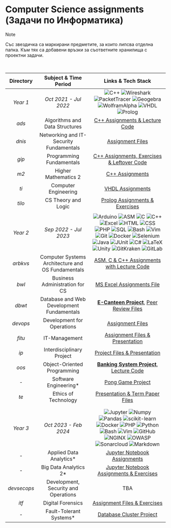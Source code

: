 # Computer Science assignments (Задачи по Информатика)

> [!NOTE]
> Със звездичка са маркирани предметите, за които липсва отделна папка. Към тях са добавени връзки за съответните хранилища с проектни задачи.
<br>

| Directory  |           Subject & Time Period             |             Links & Tech Stack                               |
|:------------:|:-----------------------------------:|:--------------------------------------------------------------:|
|   *Year 1*   |     _Oct 2021 - Jul 2022_         | ![C++](https://custom-icon-badges.demolab.com/badge/C++-9C033A.svg?logo=cpp2&logoColor=white) ![Wireshark](https://custom-icon-badges.demolab.com/badge/Wireshark-238cbc.svg?logo=wireshark&logoColor=white) ![PacketTracer](https://custom-icon-badges.demolab.com/badge/PacketTracer-e4c88a.svg?logo=packettracer&logoColor=white) ![Geogebra](https://custom-icon-badges.demolab.com/badge/GeoGebra-9999ff.svg?logo=geogebra&logoColor=white) ![WolframAlpha](https://custom-icon-badges.demolab.com/badge/WolframAlpha-f8664b.svg?logo=wolfram&logoColor=white) ![VHDL](https://custom-icon-badges.demolab.com/badge/VHDL-808080.svg?logo=gear&logoColor=white) ![Prolog](https://custom-icon-badges.demolab.com/badge/Prolog-E61B23.svg?logo=swi-prolog&logoColor=white) |
| _ads_          | Algorithms and Data Structures      | [C++ Assignments & Lecture Code](https://github.com/moussaka-crypto/Uni/tree/main/year1/ads)  |
| _dnis_         | Networking and IT-Security Fundamentals | [Assignment Files](https://github.com/moussaka-crypto/Uni/tree/main/year1/dnis) |
| _gip_          | Programming Fundamentals                  |  [C++ Assignments, Exercises & Leftover Code](https://github.com/moussaka-crypto/Uni/tree/main/year1/gip) |
| _m2_           | Higher Mathematics 2                |  [C++ Assignments](https://github.com/moussaka-crypto/Uni/tree/main/year1/m2) |
| _ti_           | Computer Engineering                | [VHDL Assignments](https://github.com/moussaka-crypto/Uni/tree/main/year1/ti) |
| _tilo_         | CS Theory and Logic                | [Prolog Assignments & Exercises](https://github.com/moussaka-crypto/Uni/tree/main/year1/tilo)  |
|                |                                      |                                                                  |
|   *Year 2*   |      _Sep 2022 - Jul 2023_          | ![Arduino](https://img.shields.io/badge/-Arduino-00979D?logo=Arduino&logoColor=white) ![ASM](https://custom-icon-badges.demolab.com/badge/Assembly-525252.svg?logo=asm-hex&logoColor=white) ![C](https://custom-icon-badges.demolab.com/badge/C-03599C.svg?logo=c-in-hexagon&logoColor=white) ![C++](https://custom-icon-badges.demolab.com/badge/C++-9C033A.svg?logo=cpp2&logoColor=white) ![Excel](https://img.shields.io/badge/Excel-34A853.svg?logo=microsoftexcel&logoColor=white) ![HTML](https://img.shields.io/badge/HTML-E34F26.svg?logo=html5&logoColor=white) ![CSS](https://img.shields.io/badge/CSS-1572B6.svg?logo=css3&logoColor=white) ![PHP](https://img.shields.io/badge/PHP-747bb3.svg?logo=php&logoColor=white) ![SQL](https://custom-icon-badges.demolab.com/badge/SQL-025E8C.svg?logo=database&logoColor=white) ![Bash](https://img.shields.io/badge/Bash-121011.svg?logo=gnu-bash&logoColor=white) ![Vim](https://custom-icon-badges.demolab.com/badge/Vim-049b33.svg?logo=vim&logoColor=white) ![Git](https://img.shields.io/badge/Git-F05033.svg?logo=git&logoColor=white) ![Docker](https://custom-icon-badges.demolab.com/badge/Docker-0db7ed.svg?logo=docker&logoColor=white) ![Selenium](https://custom-icon-badges.demolab.com/badge/Selenium-44b42c.svg?logo=selenium&logoColor=white) ![Java](https://custom-icon-badges.demolab.com/badge/Java-007396.svg?logo=java&logoColor=white) ![JUnit](https://custom-icon-badges.demolab.com/badge/JUnit-25A162.svg?logo=check-circle&logoColor=white) ![C#](https://custom-icon-badges.demolab.com/badge/C%23-68217A.svg?logo=cs2&logoColor=white) ![LaTeX](https://img.shields.io/badge/-LaTeX-048484?logo=Latex&logoColor=white) ![Unity](https://custom-icon-badges.demolab.com/badge/Unity-282c34.svg?logo=unity&logoColor=white) ![GitKraken](https://custom-icon-badges.demolab.com/badge/GitKraken-158f84.svg?logo=gitkraken&logoColor=white) ![GitLab](https://custom-icon-badges.demolab.com/badge/GitLab-fc6c24.svg?logo=gitlab&logoColor=white)  |
| _arbkvs_       | Computer Systems Architecture and OS Fundamentals   | [ASM, C & C++ Assignments with Lecture Code](https://github.com/moussaka-crypto/Uni/tree/main/year2/arbkvs) |
| _bwl_          | Business Administration for CS     | [MS Excel Assignments File](https://github.com/moussaka-crypto/Uni/tree/main/year2/bwl) |
| _dbwt_         | Database and Web Development Fundamentals | [**E-Canteen Project**](https://github.com/moussaka-crypto/E-Canteen), [Peer Review Files](https://github.com/moussaka-crypto/Uni/tree/main/year2/dbwt/peer-review) |
| _devops_       | Development for Operations          | [Assignment Files](https://github.com/moussaka-crypto/Uni/tree/main/year2/devops) |
| _fitu_         | IT-Management                       | [Assignment Files & Presentation](https://github.com/moussaka-crypto/Uni/tree/main/year2/fitu) |
| _ip_           | Interdisciplinary Project           | [Project Files & Presentation](https://github.com/moussaka-crypto/Uni/tree/main/year2/ip)                                                                 |
| _oos_          | Object-Oriented Programming         | [**Banking System Project**](https://github.com/moussaka-crypto/Bank), [Lecture Code](https://github.com/moussaka-crypto/Uni/tree/main/year2/oos) |
| _-_            | Software Engineering*               | [Pong Game Project](https://github.com/moussaka-crypto/Pong)      |
| _te_           | Ethics of Technology                | [Presentation & Term Paper Files](https://github.com/moussaka-crypto/Uni/tree/main/year2/te)    |
|                |                                      |                                                                  |
|                |                                      |                                                                  |
|   *Year 3*   |     _Oct 2023 - Feb 2024_           | ![Jupyter](https://img.shields.io/badge/Jupyter-f47424.svg?logo=Jupyter&logoColor=white) ![Numpy](https://img.shields.io/badge/Numpy-013243.svg?logo=numpy&logoColor=white) ![Pandas](https://img.shields.io/badge/Pandas-150458.svg?logo=pandas&logoColor=white) ![scikit-learn](https://img.shields.io/badge/sklearn-669ba7?logo=scikit-learn&logoColor=white) ![Docker](https://custom-icon-badges.demolab.com/badge/Docker-0db7ed.svg?logo=docker&logoColor=white) ![PHP](https://img.shields.io/badge/PHP-747bb3.svg?logo=php&logoColor=white) ![Python](https://img.shields.io/badge/Python-14354C.svg?logo=python&logoColor=white) ![Bash](https://img.shields.io/badge/Bash-121011.svg?logo=gnu-bash&logoColor=white) ![Vim](https://custom-icon-badges.demolab.com/badge/Vim-049b33.svg?logo=vim&logoColor=white) ![GitHub](https://custom-icon-badges.demolab.com/badge/GitHub-6a2486.svg?logo=github&logoColor=white) ![NGINX](https://custom-icon-badges.demolab.com/badge/NGINX-009900.svg?logo=nginx&logoColor=white) ![OWASP](https://custom-icon-badges.demolab.com/badge/OWASP-253e81.svg?logo=owasp&logoColor=white) ![Sonarcloud](https://custom-icon-badges.demolab.com/badge/Sonarcloud-f48952.svg?logo=sonarcloud&logoColor=white) ![Markdown](https://img.shields.io/badge/Markdown-000000.svg?logo=markdown&logoColor=white) |
| _-_            | Applied Data Analytics*              | [Jupyter Notebook Assignments](https://github.com/moussaka-crypto/Data-Analytics/tree/master/ada) |
| _-_            | Big Data Analytics 2*                | [Jupyter Notebook Assignments & Exercises](https://github.com/moussaka-crypto/Data-Analytics/tree/master/bda2) |
| _devsecops_    | Development, Security and Operations |                           TBA                                                  |
| _itf_          | Digital Forensics                   | [Assignment Files & Exercises](https://github.com/moussaka-crypto/Uni/tree/main/year3/itf) |
| _-_            | Fault-Tolerant Systems*              | [Database Cluster Project](https://github.com/moussaka-crypto/DB-Cluster) |


<!--[DevSecOps Assignments](https://github.com/moussaka-crypto/DevSecOps-Praktikum)--> 
